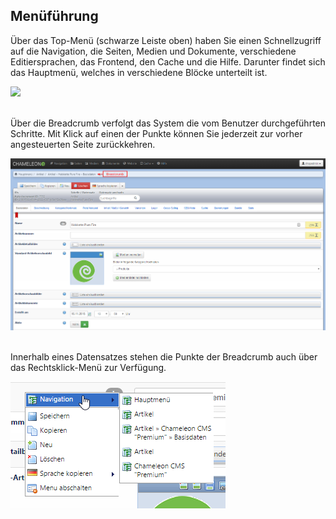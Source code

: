 ## Menüführung

Über das Top-Menü (schwarze Leiste oben) haben Sie einen Schnellzugriff auf die Navigation, die Seiten, Medien und Dokumente, verschiedene Editiersprachen, das Frontend, den Cache und die Hilfe. Darunter findet sich das Hauptmenü, welches in verschiedene Blöcke unterteilt ist. 

![](/assets/topmenü.png)

<br>
Über die Breadcrumb verfolgt das System die vom Benutzer durchgeführten Schritte. Mit Klick auf einen der Punkte können Sie jederzeit zur vorher angesteuerten Seite zurückkehren.

![](/assets/breadcrumb.png)

<br>
Innerhalb eines Datensatzes stehen die Punkte der Breadcrumb auch über das Rechtsklick-Menü zur Verfügung. 

![](bild8.png)